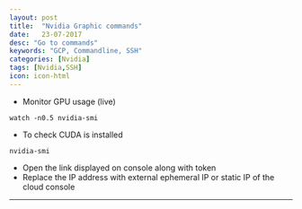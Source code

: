 ```yaml
---
layout: post
title:  "Nvidia Graphic commands"
date:   23-07-2017
desc: "Go to commands"
keywords: "GCP, Commandline, SSH"
categories: [Nvidia]
tags: [Nvidia,SSH]
icon: icon-html
---
```

<ul>
    <li> Monitor GPU usage (live) </li> 
</ul>

```
watch -n0.5 nvidia-smi

```
<ul>
    <li> To check CUDA is installed </li> 
</ul>

```
nvidia-smi

```
<ul>
    <li> Open the link displayed on console along with token </li> 
    <li> Replace the IP address with external ephemeral IP or static IP of the cloud console </li> 
</ul>


---
